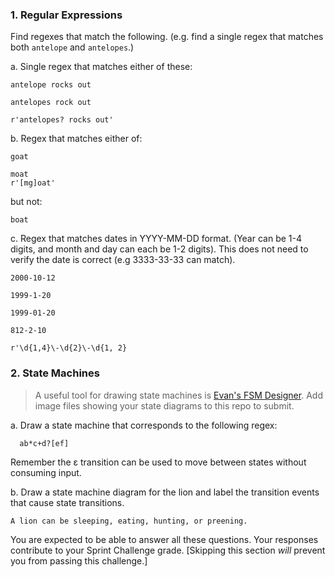 ### 1. Regular Expressions

Find regexes that match the following. (e.g. find a single regex that matches
both `antelope` and `antelopes`.)

a. Single regex that matches either of these:

    antelope rocks out

    antelopes rock out

    r'antelopes? rocks out'

b. Regex that matches either of:

    goat

    moat
    r'[mg]oat'

but not:

    boat

c. Regex that matches dates in YYYY-MM-DD format. (Year can be 1-4 digits, and
month and day can each be 1-2 digits). This does not need to verify the date
is correct (e.g 3333-33-33 can match).

    2000-10-12

    1999-1-20

    1999-01-20

    812-2-10

    r'\d{1,4}\-\d{2}\-\d{1, 2}

### 2. State Machines

> A useful tool for drawing state machines is [Evan's FSM
> Designer](http://madebyevan.com/fsm/). Add image files
> showing your state diagrams to this repo to submit.

a. Draw a state machine that corresponds to the following regex:

      ab*c+d?[ef]

Remember the ε transition can be used to move between states without
consuming input.

b. Draw a state machine diagram for the lion and label the transition events that
cause state transitions.

    A lion can be sleeping, eating, hunting, or preening.

You are expected to be able to answer all these questions. Your responses contribute to your Sprint Challenge grade. [Skipping this section *will* prevent you from passing this challenge.]
